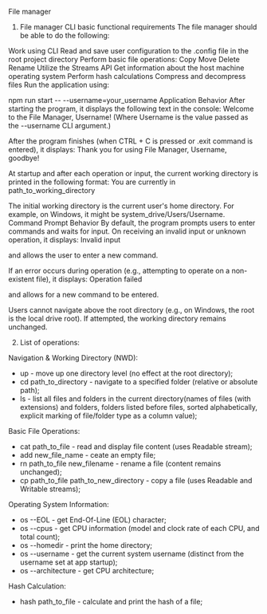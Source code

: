 File manager
1. File manager CLI basic functional requirements
The file manager should be able to do the following:

Work using CLI
Read and save user configuration to the .config file in the root project directory
Perform basic file operations:
Copy
Move
Delete
Rename
Utilize the Streams API
Get information about the host machine operating system
Perform hash calculations
Compress and decompress files
Run the application using:

npm run start -- --username=your_username
Application Behavior
After starting the program, it displays the following text in the console:
Welcome to the File Manager, Username! (Where Username is the value passed as the --username CLI argument.)

After the program finishes (when CTRL + C is pressed or .exit command is entered), it displays:
Thank you for using File Manager, Username, goodbye!

At startup and after each operation or input, the current working directory is printed in the following format:
You are currently in path_to_working_directory

The initial working directory is the current user's home directory. For example, on Windows, it might be system_drive/Users/Username.
Command Prompt Behavior
By default, the program prompts users to enter commands and waits for input.
On receiving an invalid input or unknown operation, it displays:
Invalid input

and allows the user to enter a new command.

If an error occurs during operation (e.g., attempting to operate on a non-existent file), it displays:
Operation failed

and allows for a new command to be entered.

Users cannot navigate above the root directory (e.g., on Windows, the root is the local drive root). If attempted, the working directory remains unchanged.

2. List of operations:

Navigation & Working Directory (NWD):
- up - move up one directory level (no effect at the root directory);
- cd path_to_directory - navigate to a specified folder (relative or absolute path);
- ls - list all files and folders in the current directory(names of files (with extensions) and folders, folders listed before files, sorted alphabetically, explicit marking of file/folder type as a column value);

Basic File Operations:
- cat path_to_file - read and display file content (uses Readable stream);
- add new_file_name - ceate an empty file;
- rn path_to_file new_filename - rename a file (content remains unchanged);
- cp path_to_file path_to_new_directory - copy a file (uses Readable and Writable streams);

Operating System Information:
- os --EOL - get End-Of-Line (EOL) character;
- os --cpus - get CPU information (model and clock rate of each CPU, and total count);
- os --homedir - print the home directory;
- os --username - get the current system username (distinct from the username set at app startup);
- os --architecture - get CPU architecture;

Hash Calculation:
- hash path_to_file - calculate and print the hash of a file;
 